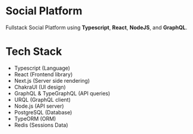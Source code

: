 # Social Platform
Fullstack Social Platform using **Typescript**, **React**, **NodeJS**, and **GraphQL**.

# Tech Stack

* Typescript (Language)
* React (Frontend library)
* Next.js (Server side rendering)
* ChakraUI (UI design)
* GraphQL & TypeGraphQL (API queries)
* URQL (GraphQL client)
* Node.js (API server)
* PostgreSQL (Database)
* TypeORM (ORM)
* Redis (Sessions Data)

